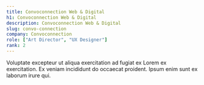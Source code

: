 ```yaml
---
title: Convoconnection Web & Digital
h1: Convoconnection Web & Digital
description: Convoconnection Web & Digital
slug: convo-connection
company: Convoconnection
role: ["Art Director", "UX Designer"]
rank: 2
---
```


Voluptate excepteur ut aliqua exercitation ad fugiat ex Lorem ex exercitation. Ex veniam incididunt do occaecat proident. Ipsum enim sunt ex laborum irure qui.